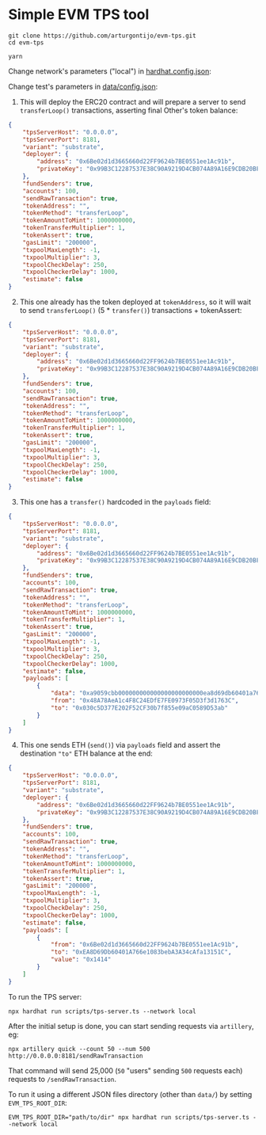 # Simple EVM TPS tool

```shell
git clone https://github.com/arturgontijo/evm-tps.git
cd evm-tps

yarn
```

Change network's parameters ("local") in [hardhat.config.json](hardhat.config.ts):

Change test's parameters in [data/config.json](./data/config.json):

1. This will deploy the ERC20 contract and will prepare a server to send `transferLoop()` transactions, asserting final Other's token balance:
```json
{
    "tpsServerHost": "0.0.0.0",
    "tpsServerPort": 8181,
    "variant": "substrate",
    "deployer": {
        "address": "0x6Be02d1d3665660d22FF9624b7BE0551ee1Ac91b",
        "privateKey": "0x99B3C12287537E38C90A9219D4CB074A89A16E9CDB20BF85728EBD97C343E342"
    },
    "fundSenders": true,
    "accounts": 100,
    "sendRawTransaction": true,
    "tokenAddress": "",
    "tokenMethod": "transferLoop",
    "tokenAmountToMint": 1000000000,
    "tokenTransferMultiplier": 1,
    "tokenAssert": true,
    "gasLimit": "200000",
    "txpoolMaxLength": -1,
    "txpoolMultiplier": 3,
    "txpoolCheckDelay": 250,
    "txpoolCheckerDelay": 1000,
    "estimate": false
}
```

2. This one already has the token deployed at `tokenAddress`, so it will wait to send `transferLoop()` (5 * `transfer()`) transactions + tokenAssert:
```json
{
    "tpsServerHost": "0.0.0.0",
    "tpsServerPort": 8181,
    "variant": "substrate",
    "deployer": {
        "address": "0x6Be02d1d3665660d22FF9624b7BE0551ee1Ac91b",
        "privateKey": "0x99B3C12287537E38C90A9219D4CB074A89A16E9CDB20BF85728EBD97C343E342"
    },
    "fundSenders": true,
    "accounts": 100,
    "sendRawTransaction": true,
    "tokenAddress": "",
    "tokenMethod": "transferLoop",
    "tokenAmountToMint": 1000000000,
    "tokenTransferMultiplier": 1,
    "tokenAssert": true,
    "gasLimit": "200000",
    "txpoolMaxLength": -1,
    "txpoolMultiplier": 3,
    "txpoolCheckDelay": 250,
    "txpoolCheckerDelay": 1000,
    "estimate": false
}
```


3. This one has a `transfer()` hardcoded in the `payloads` field:
```json
{
    "tpsServerHost": "0.0.0.0",
    "tpsServerPort": 8181,
    "variant": "substrate",
    "deployer": {
        "address": "0x6Be02d1d3665660d22FF9624b7BE0551ee1Ac91b",
        "privateKey": "0x99B3C12287537E38C90A9219D4CB074A89A16E9CDB20BF85728EBD97C343E342"
    },
    "fundSenders": true,
    "accounts": 100,
    "sendRawTransaction": true,
    "tokenAddress": "",
    "tokenMethod": "transferLoop",
    "tokenAmountToMint": 1000000000,
    "tokenTransferMultiplier": 1,
    "tokenAssert": true,
    "gasLimit": "200000",
    "txpoolMaxLength": -1,
    "txpoolMultiplier": 3,
    "txpoolCheckDelay": 250,
    "txpoolCheckerDelay": 1000,
    "estimate": false,
    "payloads": [
        {
            "data": "0xa9059cbb000000000000000000000000ea8d69db60401a766e1083beba3a34cafa13151c0000000000000000000000000000000000000000000000000000000000000001",
            "from": "0x48A78AeA1c4F8C24EDfE7FE0973F05D3f3d1763C",
            "to": "0x030c5D377E202F52CF30b7f855e09aC0589D53ab"
        }
    ]
}
```

4. This one sends ETH (`send()`) via `payloads` field and assert the destination `"to"` ETH balance at the end:
```json
{
    "tpsServerHost": "0.0.0.0",
    "tpsServerPort": 8181,
    "variant": "substrate",
    "deployer": {
        "address": "0x6Be02d1d3665660d22FF9624b7BE0551ee1Ac91b",
        "privateKey": "0x99B3C12287537E38C90A9219D4CB074A89A16E9CDB20BF85728EBD97C343E342"
    },
    "fundSenders": true,
    "accounts": 100,
    "sendRawTransaction": true,
    "tokenAddress": "",
    "tokenMethod": "transferLoop",
    "tokenAmountToMint": 1000000000,
    "tokenTransferMultiplier": 1,
    "tokenAssert": true,
    "gasLimit": "200000",
    "txpoolMaxLength": -1,
    "txpoolMultiplier": 3,
    "txpoolCheckDelay": 250,
    "txpoolCheckerDelay": 1000,
    "estimate": false,
    "payloads": [
        {
            "from": "0x6Be02d1d3665660d22FF9624b7BE0551ee1Ac91b",
            "to": "0xEA8D69Db60401A766e1083bebA3A34cAfa13151C",
            "value": "0x1414"
        }
    ]
}
```

To run the TPS server:

```shell
npx hardhat run scripts/tps-server.ts --network local
```

After the initial setup is done, you can start sending requests via `artillery`, eg:
```shell
npx artillery quick --count 50 --num 500 http://0.0.0.0:8181/sendRawTransaction
```

That command will send 25,000 (`50` "users" sending `500` requests each) requests to `/sendRawTransaction`.

To run it using a different JSON files directory (other than `data/`) by setting `EVM_TPS_ROOT_DIR`:

```shell
EVM_TPS_ROOT_DIR="path/to/dir" npx hardhat run scripts/tps-server.ts --network local
```
